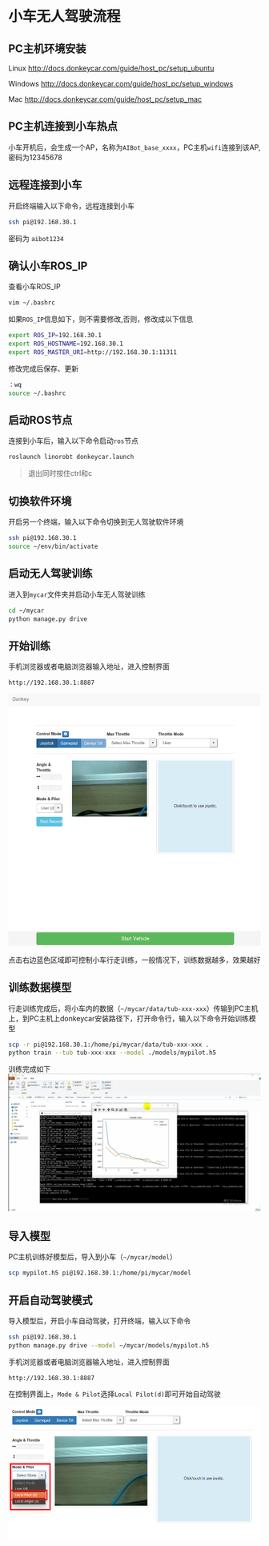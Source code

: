 # 小车无人驾驶流程



## PC主机环境安装

Linux <http://docs.donkeycar.com/guide/host_pc/setup_ubuntu>

Windows <http://docs.donkeycar.com/guide/host_pc/setup_windows>

Mac <http://docs.donkeycar.com/guide/host_pc/setup_mac>


## PC主机连接到小车热点
小车开机后，会生成一个AP，名称为`AIBot_base_xxxx`，PC主机`wifi`连接到该AP,密码为12345678


## 远程连接到小车

开启终端输入以下命令，远程连接到小车

```bash
ssh pi@192.168.30.1
```

密码为 `aibot1234`



## 确认小车ROS_IP

查看小车ROS_IP

```bash
vim ~/.bashrc
```

如果`ROS_IP`信息如下，则不需要修改,否则，修改成以下信息

```bash
export ROS_IP=192.168.30.1
export ROS_HOSTNAME=192.168.30.1
export ROS_MASTER_URI=http://192.168.30.1:11311
```

修改完成后保存、更新

```bash
：wq
source ~/.bashrc
```


## 启动ROS节点

连接到小车后，输入以下命令启动`ros`节点

```bash
roslaunch linorobt donkeycar.launch
```
>退出同时按住ctrl和c



## 切换软件环境

开启另一个终端，输入以下命令切换到无人驾驶软件环境

```bash
ssh pi@192.168.30.1
source ~/env/bin/activate
```



## 启动无人驾驶训练

进入到`mycar`文件夹并启动小车无人驾驶训练

```bash
cd ~/mycar
python manage.py drive
```



## 开始训练

手机浏览器或者电脑浏览器输入地址，进入控制界面

```
http://192.168.30.1:8887
```

![control](../pic/control.png)

点击右边蓝色区域即可控制小车行走训练，一般情况下，训练数据越多，效果越好



## 训练数据模型

行走训练完成后，将小车内的数据（`~/mycar/data/tub-xxx-xxx`）传输到PC主机上，到PC主机上donkeycar安装路径下，打开命令行，输入以下命令开始训练模型

```bash
scp -r pi@192.168.30.1:/home/pi/mycar/data/tub-xxx-xxx .
python train --tub tub-xxx-xxx --model ./models/mypilot.h5
```

训练完成如下
![train](../pic/train.png)




## 导入模型

PC主机训练好模型后，导入到小车（`~/mycar/model`）

```bash
scp mypilot.h5 pi@192.168.30.1:/home/pi/mycar/model
```



## 开启自动驾驶模式

导入模型后，开启小车自动驾驶，打开终端，输入以下命令

```bash
ssh pi@192.168.30.1
python manage.py drive --model ~/mycar/models/mypilot.h5
```

手机浏览器或者电脑浏览器输入地址，进入控制界面

```
http://192.168.30.1:8887
```

在控制界面上，`Mode & Pilot`选择`Local Pilot(d)`即可开始自动驾驶

![auto_drive](../pic/auto_drive.png)
